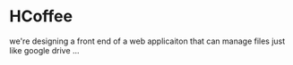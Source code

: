 # HCoffee
we're designing a front end of a web applicaiton that can manage files just like google drive ...
